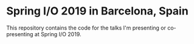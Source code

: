 # Spring I/O 2019 in Barcelona, Spain

This repository contains the code for the talks I'm presenting or co-presenting at Spring I/O 2019.
